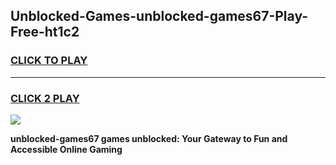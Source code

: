 
## Unblocked-Games-unblocked-games67-Play-Free-ht1c2
<h3>
<a href="https://premium76.site?title=unblocked-games67&ref=18A1">CLICK TO PLAY</a></h3>
<hr>

<h3>
<a href="https://premium76.site?title=unblocked-games67&ref=18A1">CLICK 2 PLAY</a>
  
</h3>

<a href="https://premium76.site?title=unblocked-games67&ref=18A1"><img src="https://clearcache.store/games.png"></a>


**unblocked-games67 games unblocked: Your Gateway to Fun and Accessible Online Gaming**
